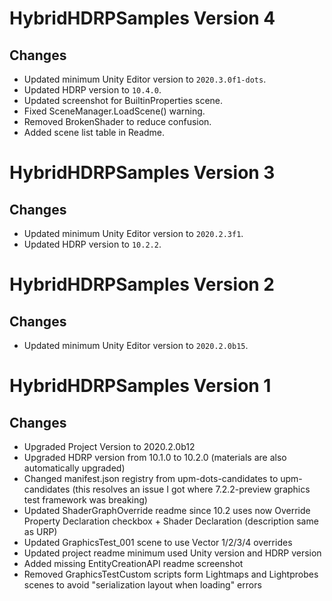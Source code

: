 # HybridHDRPSamples Version 4

## Changes
* Updated minimum Unity Editor version to `2020.3.0f1-dots`.
* Updated HDRP version to `10.4.0`.
* Updated screenshot for BuiltinProperties scene.
* Fixed SceneManager.LoadScene() warning.
* Removed BrokenShader to reduce confusion.
* Added scene list table in Readme.

# HybridHDRPSamples Version 3

## Changes
* Updated minimum Unity Editor version to `2020.2.3f1`.
* Updated HDRP version to `10.2.2`.

# HybridHDRPSamples Version 2

## Changes
* Updated minimum Unity Editor version to `2020.2.0b15`.

# HybridHDRPSamples Version 1

## Changes
* Upgraded Project Version to 2020.2.0b12
* Upgraded HDRP version from 10.1.0 to 10.2.0 (materials are also automatically upgraded)
* Changed manifest.json registry from upm-dots-candidates to upm-candidates (this resolves an issue I got where 7.2.2-preview graphics test framework was breaking)
* Updated ShaderGraphOverride readme since 10.2 uses now Override Property Declaration checkbox + Shader Declaration (description same as URP)
* Updated GraphicsTest_001 scene to use Vector 1/2/3/4 overrides
* Updated project readme minimum used Unity version and HDRP version
* Added missing EntityCreationAPI readme screenshot
* Removed GraphicsTestCustom scripts form Lightmaps and Lightprobes scenes to avoid "serialization layout when loading" errors
